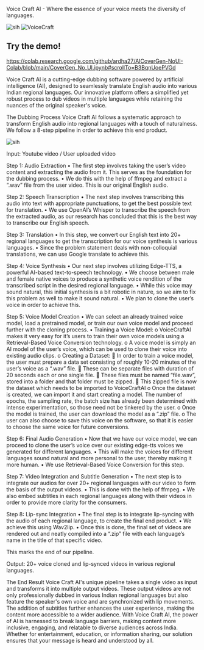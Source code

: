 Voice Craft AI - Where the essence of your voice meets the diversity of languages.


![sih](https://github.com/HallowSiddharth/VoiceCraftAI/assets/120928306/749f2b45-d623-4049-a4dd-250313cdc4f0)
![VoiceCraft](https://github.com/HallowSiddharth/VoiceCraftAI/assets/120928306/8e7ac6c1-5331-4f90-8a50-4bd821b49c69)



## Try the demo!
https://colab.research.google.com/github/ardha27/AICoverGen-NoUI-Colab/blob/main/CoverGen_No_UI.ipynb#scrollTo=B3BqnUoePVGd

Voice Craft AI is a cutting-edge dubbing software powered by artificial intelligence (AI), designed to seamlessly translate English audio into various Indian regional languages. Our innovative platform offers a simplified yet robust process to dub videos in multiple languages while retaining the nuances of the original speaker's voice.

The Dubbing Process
Voice Craft AI follows a systematic approach to transform English audio into regional languages with a touch of naturalness. 
We follow a 8-step pipeline in order to achieve this end product.

![sih](https://github.com/HallowSiddharth/VoiceCraftAI/assets/120928306/749f2b45-d623-4049-a4dd-250313cdc4f0)

Input: Youtube video / User uploaded video 

Step 1: Audio Extraction
•	The first step involves taking the user’s video content and extracting the audio from it. This serves as the foundation for the dubbing process.
•	We do this with the help of ffmpeg and extract a “.wav” file from the user video. This is our original English audio.

 Step 2: Speech Transcription
•	The next step involves transcribing this audio into text with appropriate punctuations, to get the best possible text for translation.
•	We use OpenAI’s Whisper to transcribe the speech from the extracted audio, as our research has concluded that this is the best way to transcribe our English speech.

Step 3: Translation
•	In this step, we convert our English text into 20+ regional languages to get the transcription for our voice synthesis is various languages.
•	Since the problem statement deals with non-colloquial translations, we can use Google translate to achieve this.

Step 4: Voice Synthesis
•	Our next step involves utilizing Edge-TTS, a powerful AI-based text-to-speech technology.
•	We choose between male and female native voices to produce a synthetic voice rendition of the transcribed script in the desired regional language.
•	While this voice may sound natural, this initial synthesis is a bit robotic in nature, so we aim to fix this problem as well to make it sound natural.
•	We plan to clone the user’s voice in order to achieve this.

Step 5: Voice Model Creation
•	We can select an already trained voice model, load a pretrained model, or train our own voice model and proceed further with the cloning process.
•	Training a Voice Model:
o	VoiceCraftAI makes it very easy for it’s users to train their own voice models using a Retrieval-Based Voice Conversion technology.
o	A voice model is simply an AI model of the user’s voice, which can be used to clone their voice into existing audio clips.
o	Creating a Dataset:
	In order to train a voice model, the user must prepare a data set consisting of roughly 10-20 minutes of the user’s voice as a “.wav” file.
	These can be separate files with duration of 20 seconds each or one single file.
	These files must be named “file<number>.wav”, stored into a folder and that folder must be zipped.
	This zipped file is now the dataset which needs to be imported to VoiceCraftAI
o	Once the dataset is created, we can import it and start creating a model. The number of epochs, the sampling rate, the batch size has already been determined with intense experimentation, so those need not be tinkered by the user.
o	Once the model is trained, the user can download the model as a “.zip” file.
o	The user can also choose to save this voice on the software, so that it is easier to choose the same voice for future conversions.



Step 6: Final Audio Generation
•	Now that we have our voice model, we can proceed to clone the user’s voice over our existing edge-tts voices we generated for different languages.
•	This will make the voices for different languages sound natural and more personal to the user, thereby making it more human.
•	We use Retrieval-Based Voice Conversion for this step.

Step 7: Video Integration and Subtitle Generation
•	The next step is to integrate our audios for over 20+ regional languages with our video to form the basis of the output videos.
•	This is done with the help of ffmpeg.
•	We also embed subtitles in each regional languages along with their videos in order to provide more clarity for the consumers.

Step 8: Lip-sync Integration
•	The final step is to integrate lip-syncing with the audio of each regional language, to create the final end product. 
•	We achieve this using Wav2lip.
•	Once this is done, the final set of videos are rendered out and neatly compiled into a “.zip” file with each language’s name in the title of that specific video.

This marks the end of our pipeline.

Output: 20+ voice cloned and lip-synced videos in various regional languages.








The End Result
Voice Craft AI's unique pipeline takes a single video as input and transforms it into multiple output videos. These output videos are not only professionally dubbed in various Indian regional languages but also feature the speaker's own voice and are synchronized with lip movements. The addition of subtitles further enhances the user experience, making the content more accessible to a wider audience.
With Voice Craft AI, the power of AI is harnessed to break language barriers, making content more inclusive, engaging, and relatable to diverse audiences across India. Whether for entertainment, education, or information sharing, our solution ensures that your message is heard and understood by all.





						
